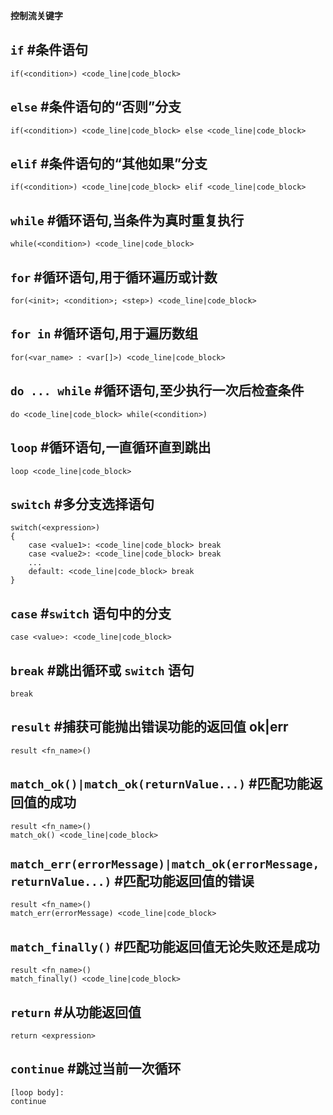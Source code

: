 **控制流关键字**

## `if` #条件语句

```
if(<condition>) <code_line|code_block>
```

## `else` #条件语句的“否则”分支

```
if(<condition>) <code_line|code_block> else <code_line|code_block>
```

## `elif` #条件语句的“其他如果”分支

```
if(<condition>) <code_line|code_block> elif <code_line|code_block>
```

## `while` #循环语句,当条件为真时重复执行

```
while(<condition>) <code_line|code_block>
```

## `for` #循环语句,用于循环遍历或计数

```
for(<init>; <condition>; <step>) <code_line|code_block>
```

## `for in` #循环语句,用于遍历数组

```
for(<var_name> : <var[]>) <code_line|code_block>
```

## `do ... while` #循环语句,至少执行一次后检查条件

```
do <code_line|code_block> while(<condition>)
```

## `loop` #循环语句,一直循环直到跳出

```
loop <code_line|code_block>
```

## `switch` #多分支选择语句

```
switch(<expression>)
{
	case <value1>: <code_line|code_block> break
	case <value2>: <code_line|code_block> break
	...
	default: <code_line|code_block> break
}
```

## `case` #`switch` 语句中的分支

```
case <value>: <code_line|code_block>
```

## `break` #跳出循环或 `switch` 语句

```
break
```

## `result` #捕获可能抛出错误功能的返回值 ok|err

```
result <fn_name>()
```

## `match_ok()|match_ok(returnValue...)` #匹配功能返回值的成功

```
result <fn_name>()
match_ok() <code_line|code_block>
```

## `match_err(errorMessage)|match_ok(errorMessage, returnValue...)` #匹配功能返回值的错误

```
result <fn_name>()
match_err(errorMessage) <code_line|code_block>
```

## `match_finally()` #匹配功能返回值无论失败还是成功

```
result <fn_name>()
match_finally() <code_line|code_block>
```

## `return` #从功能返回值

```
return <expression>
```

## `continue` #跳过当前一次循环

```
[loop body]:
continue
```
